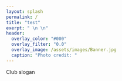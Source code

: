 ```yaml
---
layout: splash
permalink: /
title: "test"
exerpt: " \n \n" 
header:
  overlay_color: "#000"
  overlay_filter: "0.0"
  overlay_image: /assets/images/Banner.jpg
  caption: "Photo credit: "
---
```


Club slogan
